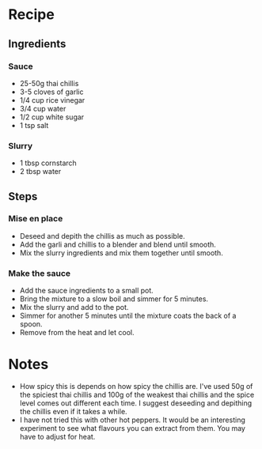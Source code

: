 # Recipe

## Ingredients

### Sauce

- 25-50g thai chillis
- 3-5 cloves of garlic
- 1/4 cup rice vinegar
- 3/4 cup water
- 1/2 cup white sugar
- 1 tsp salt

### Slurry

- 1 tbsp cornstarch
- 2 tbsp water

## Steps

### Mise en place

- Deseed and depith the chillis as much as possible.
- Add the garli and chillis to a blender and blend until smooth.
- Mix the slurry ingredients and mix them together until smooth.

### Make the sauce

- Add the sauce ingredients to a small pot.
- Bring the mixture to a slow boil and simmer for 5 minutes.
- Mix the slurry and add to the pot.
- Simmer for another 5 minutes until the mixture coats the back of a spoon.
- Remove from the heat and let cool.

# Notes

- How spicy this is depends on how spicy the chillis are. I've used 50g of the spiciest thai chillis and 100g of the weakest thai chillis and the spice level comes out different each time. I suggest deseeding and depithing the chillis even if it takes a while.
- I have not tried this with other hot peppers. It would be an interesting experiment to see what flavours you can extract from them. You may have to adjust for heat.
